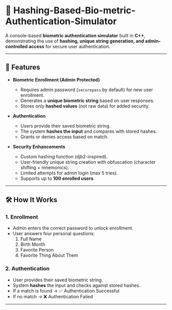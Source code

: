 # 🔐 Hashing-Based-Bio-metric-Authentication-Simulator
A console-based **biometric authentication simulator** built in **C++**, demonstrating the use of **hashing, unique string generation, and admin-controlled access** for secure user authentication.  

---

## 📌 Features
- **Biometric Enrollment (Admin Protected)**
  - Requires admin password (`securepass` by default) for new user enrollment.
  - Generates a **unique biometric string** based on user responses.
  - Stores only **hashed values** (not raw data) for added security.

- **Authentication**
  - Users provide their saved biometric string.
  - The system **hashes the input** and compares with stored hashes.
  - Grants or denies access based on match.

- **Security Enhancements**
  - Custom hashing function (djb2-inspired).
  - User-friendly unique string creation with obfuscation (character shifting + mnemonics).
  - Limited attempts for admin login (max 5 tries).
  - Supports up to **100 enrolled users**.

---

## 🛠️ How It Works
### 1. Enrollment
- Admin enters the correct password to unlock enrollment.
- User answers four personal questions:
  1. Full Name
  2. Birth Month
  3. Favorite Person
  4. Favorite Thing About Them
### 2. Authentication
- User provides their saved biometric string.
- System **hashes** the input and checks against stored hashes.
- If a match is found → ✅ Authentication Successful  
- If no match → ❌ Authentication Failed

---

